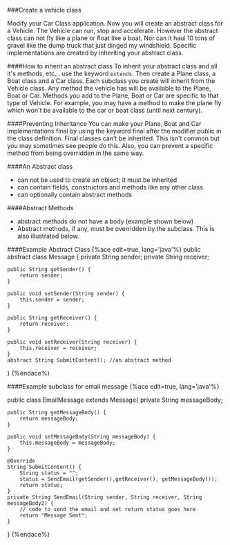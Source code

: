 <!--djw: done-->
###Create a vehicle class

Modify your Car Class application. Now you will create an abstract class for a Vehicle. The Vehicle can run, stop and accelerate. However the abstract class can not fly like a plane or float like a boat. Nor can it haul 10 tons of gravel like the dump truck that just dinged my windshield. Specific implementations are created by inheriting your abstract class. 

####How to inherit an abstract class
To inherit your abstract class and all it's methods, etc... use the keyword ```extends```. Then create a Plane class, a Boat class and a Car class. Each subclass you create will inherit from the Vehicle class. Any method the vehicle has will be available to the Plane, Boat or Car. Methods you add to the Plane, Boat or Car are specific to that type of Vehicle. For example, you may have a method to make the plane fly which won't be available to the car or boat class (until next century).

####Preventing Inheritance
You can make your Plane, Boat and Car implementations final by using the keyword final after the modifier public in the class definition. Final classes can't be inherited. This isn't common but you may sometimes see people do this. Also, you can prevent a specific method from being overridden in the same way.

####An Abstract class
* can not be used to create an object; it must be inherited
* can contain fields, constructors and methods like any other class
* can optionally contain abstract methods

####Abstract Methods
* abstract methods do not have a body (example shown below)
* Abstract methods, if any, must be overridden by the subclass. This is also illustrated below.

####Example Abstract Class
{%ace edit=true, lang='java'%}
public abstract class Message
{
	private String sender;
    private String receiver;
	
	public String getSender() {
		return sender;
	}

	public void setSender(String sender) {
		this.sender = sender;
	}

	public String getReceiver() {
		return receiver;
	}

	public void setReceiver(String receiver) {
		this.receiver = receiver;
	}
    abstract String SubmitContent(); //an abstract method
}
{%endace%}

####Example subclass for email message
{%ace edit=true, lang='java'%}

public class EmailMessage extends Message{
    private String messageBody;

	public String getMessageBody() {
		return messageBody;
	}

	public void setMessageBody(String messageBody) {
		this.messageBody = messageBody;
	}

	@Override
	String SubmitContent() {
		String status = "";
		status = SendEmail(getSender(),getReceiver(), getMessageBody());
		return status;
	}
	private String SendEmail(String sender, String receiver, String messageBody2) {
		// code to send the email and set return status goes here
		return "Message Sent";
	}
}
{%endace%}

